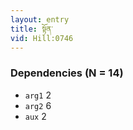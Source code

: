 ```yaml
---
layout: entry
title: སྟོན་
vid: Hill:0746
---
```

### Dependencies (N = 14)
* `arg1` 2
* `arg2` 6
* `aux` 2
